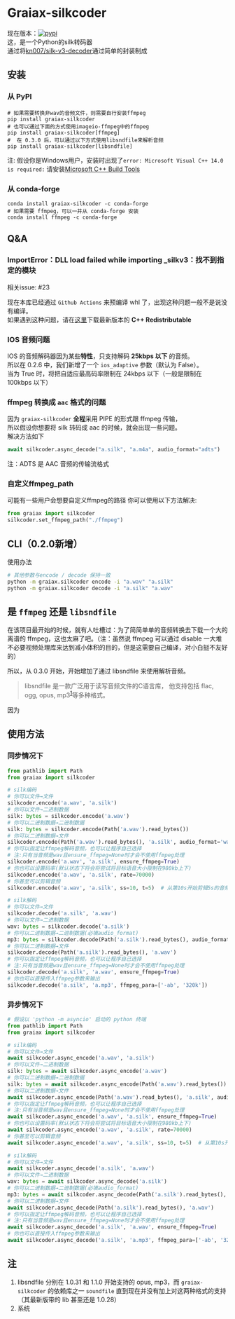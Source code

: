 # Graiax-silkcoder

现在版本：[![pypi](https://img.shields.io/pypi/v/graiax-silkcoder?color=blue)](https://pypi.org/project/graiax-silkcoder/)  
这，是一个Python的silk转码器  
通过将[kn007/silk-v3-decoder](https://github.com/kn007/silk-v3-decoder)通过简单的封装制成

## 安装

### 从 PyPI

```shell
# 如果需要转换非wav的音频文件，则需要自行安装ffmpeg
pip install graiax-silkcoder
# 也可以通过下面的方式使用imageio-ffmpeg中的ffmpeg
pip install graiax-silkcoder[ffmpeg]
#  在 0.3.0 后，可以通过以下方式使用libsndfile来解析音频
pip install graiax-silkcoder[libsndfile]
```

注: 假设你是Windows用户，安装时出现了`error: Microsoft Visual C++ 14.0 is required:`
请安装[Microsoft C++ Build Tools](https://visualstudio.microsoft.com/visual-cpp-build-tools/)

### 从 conda-forge

```shell
conda install graiax-silkcoder -c conda-forge
# 如果需要 ffmpeg，可以一并从 conda-forge 安装
conda install ffmpeg -c conda-forge
```

## Q&A

### ImportError：DLL load failed while importing _silkv3：找不到指定的模块

相关issue: #23

现在本库已经通过 `Github Actions` 来预编译 whl 了，出现这种问题一般不是说没有编译。  
如果遇到这种问题，请在[这里](https://aka.ms/vs/17/release/vc_redist.x64.exe)下载最新版本的 **C++ Redistributable**

### IOS 音频问题

IOS 的音频解码器因为某些**特性**，只支持解码 **25kbps 以下** 的音频。  
所以在 0.2.6 中，我们新增了一个 `ios_adaptive` 参数（默认为 False）。  
当为 True 时，将把自适应最高码率限制在 24kbps 以下（一般是限制在 100kbps 以下）

### ffmpeg 转换成 `aac` 格式的问题

因为 `graiax-silkcoder` **全程**采用 PIPE 的形式跟 ffmpeg 传输，  
所以假设你想要将 silk 转码成 aac 的时候，就会出现一些问题。  
解决方法如下

``` python
await silkcoder.async_decode("a.silk", "a.m4a", audio_format="adts")
```

注：ADTS 是 AAC 音频的传输流格式

### 自定义ffmpeg_path

可能有一些用户会想要自定义ffmpeg的路径
你可以使用以下方法解决:

```python
from graiax import silkcoder
silkcoder.set_ffmpeg_path("./ffmpeg")
```

## CLI（0.2.0新增）

使用办法

```bash
# 其他参数与encode / decode 保持一致
python -m graiax.silkcoder encode -i "a.wav" "a.silk"
python -m graiax.silkcoder decode -i "a.silk" "a.wav"
```

## 是 `ffmpeg` 还是 `libsndfile`

在该项目最开始的时候，就有人吐槽过：为了简简单单的音频转换去下载一个大的离谱的 ffmpeg，这也太麻了吧。（注：虽然说 ffmpeg 可以通过 disable 一大堆不必要视频处理库来达到减小体积的目的，但是这需要自己编译，对小白挺不友好的）

所以，从 0.3.0 开始，开始增加了通过 libsndfile 来使用解析音频。

> libsndfile 是一款广泛用于读写音频文件的C语言库，
他支持包括 flac, ogg, opus, mp3<sup>[1](##注)</sup>等多种格式。

因为

## 使用方法

### 同步情况下

```python
from pathlib import Path
from graiax import silkcoder

# silk编码
# 你可以文件→文件
silkcoder.encode('a.wav', 'a.silk')
# 你可以文件→二进制数据
silk: bytes = silkcoder.encode('a.wav')
# 你可以二进制数据→二进制数据
silk: bytes = silkcoder.encode(Path('a.wav').read_bytes())
# 你可以二进制数据→文件
silkcoder.encode(Path('a.wav').read_bytes(), 'a.silk', audio_format='wav')
# 你可以指定让ffmpeg解码音频，也可以让程序自己选择
# 注:只有当音频是wav且ensure_ffmpeg=None时才会不使用ffmpeg处理
silkcoder.encode('a.wav', 'a.silk', ensure_ffmpeg=True)
# 你也可以设置码率(默认状态下将会将尝试将目标语音大小限制在980kb上下)
silkcoder.encode('a.wav', 'a.silk', rate=70000)
# 你甚至可以剪辑音频
silkcoder.encode('a.wav', 'a.silk', ss=10, t=5)  # 从第10s开始剪辑5s的音频

# silk解码
# 你可以文件→文件
silkcoder.decode('a.silk', 'a.wav')
# 你可以文件→二进制数据
wav: bytes = silkcoder.decode('a.silk')
# 你可以二进制数据→二进制数据(必填audio_format)
mp3: bytes = silkcoder.decode(Path('a.silk').read_bytes(), audio_format='mp3')
# 你可以二进制数据→文件
silkcoder.decode(Path('a.silk').read_bytes(), 'a.wav')
# 你可以指定让ffmpeg解码音频，也可以让程序自己选择
# 注:只有当音频是wav且ensure_ffmpeg=None时才会不使用ffmpeg处理
silkcoder.decode('a.silk', 'a.wav', ensure_ffmpeg=True)
# 你也可以直接传入ffmpeg参数来输出
silkcoder.decode('a.silk', 'a.mp3', ffmpeg_para=['-ab', '320k'])
```

### 异步情况下

```python
# 假设以 'python -m asyncio' 启动的 python 终端
from pathlib import Path
from graiax import silkcoder

# silk编码
# 你可以文件→文件
await silkcoder.async_encode('a.wav', 'a.silk')
# 你可以文件→二进制数据
silk: bytes = await silkcoder.async_encode('a.wav')
# 你可以二进制数据→二进制数据
silk: bytes = await silkcoder.async_encode(Path('a.wav').read_bytes())
# 你可以二进制数据→文件
await silkcoder.async_encode(Path('a.wav').read_bytes(), 'a.silk', audio_format='wav')
# 你可以指定让ffmpeg解码音频，也可以让程序自己选择
# 注:只有当音频是wav且ensure_ffmpeg=None时才会不使用ffmpeg处理
await silkcoder.async_encode('a.wav', 'a.silk', ensure_ffmpeg=True)
# 你也可以设置码率(默认状态下将会将尝试将目标语音大小限制在980kb上下)
await silkcoder.async_encode('a.wav', 'a.silk', rate=70000)
# 你甚至可以剪辑音频
await silkcoder.async_encode('a.wav', 'a.silk', ss=10, t=5)  # 从第10s开始剪辑5s的音频

# silk解码
# 你可以文件→文件
await silkcoder.async_decode('a.silk', 'a.wav')
# 你可以文件→二进制数据
wav: bytes = await silkcoder.async_decode('a.silk')
# 你可以二进制数据→二进制数据(必填audio_format)
mp3: bytes = await silkcoder.async_decode(Path('a.silk').read_bytes(), audio_format='mp3')
# 你可以二进制数据→文件
await silkcoder.async_decode(Path('a.silk').read_bytes(), 'a.wav')
# 你可以指定让ffmpeg解码音频，也可以让程序自己选择
# 注:只有当音频是wav且ensure_ffmpeg=None时才会不使用ffmpeg处理
await silkcoder.async_decode('a.silk', 'a.wav', ensure_ffmpeg=True)
# 你也可以直接传入ffmpeg参数来输出
await silkcoder.async_decode('a.silk', 'a.mp3', ffmpeg_para=['-ab', '320k'])
```

## 注

1. libsndfile 分别在 1.0.31 和 1.1.0 开始支持的 opus, mp3，而 `graiax-silkcoder` 的依赖库之一 `soundfile` 直到现在并没有加上对这两种格式的支持（其最新版带的 lib 甚至还是 1.0.28）
2. 系统
